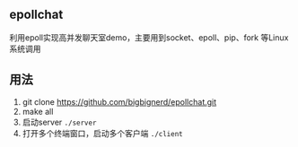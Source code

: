 ## epollchat
利用epoll实现高并发聊天室demo，主要用到socket、epoll、pip、fork 等Linux系统调用

## 用法

1. git clone https://github.com/bigbignerd/epollchat.git
2. make all
3. 启动server `./server`
4. 打开多个终端窗口，启动多个客户端 `./client`
